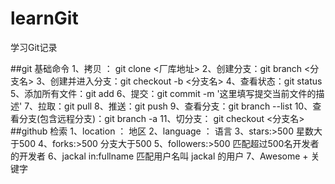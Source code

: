 # learnGit
学习Git记录

##git 基础命令
		1、拷贝 ： git clone <厂库地址>
		2、创建分支：git branch <分支名>
		3、创建并进入分支：git checkout -b <分支名>
		4、查看状态：git status
		5、添加所有文件：git add
		6、提交：git commit -m '这里填写提交当前文件的描述'
		7、拉取：git pull
		8、推送：git push
		9、查看分支：git branch --list
		10、查看分支(包含远程分支)：git branch -a
		11、切分支： git checkout <分支名>
##github 检索
		1、location ： 地区
		2、language ： 语言
		3、stars:>500  星数大于500 
		4、forks:>500  分支大于500
		5、followers:>500 匹配超过500名开发者的开发者
		6、jackal in:fullname 匹配用户名叫 jackal 的用户
		7、Awesome + 关键字
	

